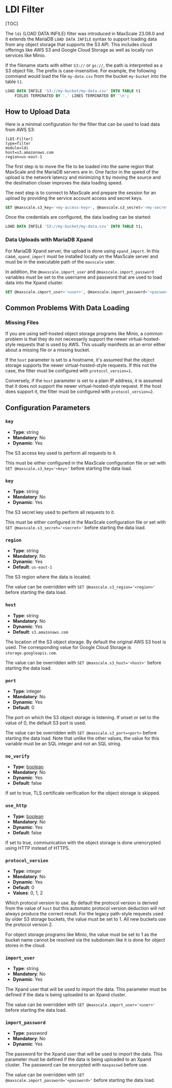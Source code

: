# LDI Filter

[TOC]

The `ldi` (LOAD DATA INFILE) filter was introduced in MaxScale 23.08.0 and it
extends the MariaDB `LOAD DATA INFILE` syntax to support loading data from any
object storage that supports the S3 API. This includes cloud offerings like AWS
S3 and Google Cloud Storage as well as locally run services like Minio.

If the filename starts with either `S3://` or `gs://`, the path is interpreted
as a S3 object file. The prefix is case-insensitive. For example, the following
command would load the file `my-data.csv` from the bucket `my-bucket` into the
table `t1`.

```sql
LOAD DATA INFILE 'S3://my-bucket/my-data.csv' INTO TABLE t1
    FIELDS TERMINATED BY ',' LINES TERMINATED BY '\n';
```

## How to Upload Data

Here is a minimal configuration for the filter that can be used to load data
from AWS S3:

```
[LDI-Filter]
type=filter
module=ldi
host=s3.amazonaws.com
region=us-east-1
```

The first step is to move the file to be loaded into the same region that
MaxScale and the MariaDB servers are in. One factor in the speed of the upload
is the network latency and minimizing it by moving the source and the
destination closer improves the data loading speed.

The next step is to connect to MaxScale and prepare the session for an upload by
providing the service account access and secret keys.

```sql
SET @maxscale.s3_key='<my-access-key>', @maxscale.s3_secret='<my-secret-key>';
```

Once the credentials are configured, the data loading can be started:

```sql
LOAD DATA INFILE 'S3://my-bucket/my-data.csv' INTO TABLE t1;
```

### Data Uploads with MariaDB Xpand

For MariaDB Xpand server, the upload is done using `xpand_import`. In this case,
`xpand_import` must be installed locally on the MaxScale server and must be in
the executable path of the `maxscale` user.

In addition, the `@maxscale.import_user` and `@maxscale.import_password`
variables must be set to the username and password that are used to load data
into the Xpand cluster.

```sql
SET @maxscale.import_user='<user>', @maxscale.import_password='<password>';
```

## Common Problems With Data Loading

### Missing Files

If you are using self-hosted object storage programs like Minio, a common
problem is that they do not necessarily support the newer virtual-hosted-style
requests that is used by AWS. This usually manifests as an error either about a
missing file or a missing bucket.

If the `host` parameter is set to a hostname, it's assumed that the object
storage supports the newer virtual-hosted-style requests. If this not the case,
the filter must be configured with `protocol_version=1`.

Conversely, if the `host` parameter is set to a plain IP address, it is assumed
that it does not support the newer virtual-hosted-style request. If the host
does support it, the filter must be configured with `protocol_version=2`.

## Configuration Parameters

### `key`

- **Type**: string
- **Mandatory**: No
- **Dynamic**: Yes

The S3 access key used to perform all requests to it.

This must be either configured in the MaxScale configuration file or set with
`SET @maxscale.s3_key='<key>'` before starting the data load.

### `key`

- **Type**: string
- **Mandatory**: No
- **Dynamic**: Yes

The S3 secret key used to perform all requests to it.

This must be either configured in the MaxScale configuration file or set with
`SET @maxscale.s3_secret='<secret>'` before starting the data load.

### `region`

- **Type**: string
- **Mandatory**: No
- **Dynamic**: Yes
- **Default**: `us-east-1`

The S3 region where the data is located.

The value can be overridden with `SET @maxscale.s3_region='<region>'`
before starting the data load.

### `host`

- **Type**: string
- **Mandatory**: No
- **Dynamic**: Yes
- **Default**: `s3.amazonaws.com`

The location of the S3 object storage. By default the original AWS S3 host is
used. The corresponding value for Google Cloud Storage is
`storage.googleapis.com`.

The value can be overridden with `SET @maxscale.s3_host='<host>'` before
starting the data load.

### `port`

- **Type**: integer
- **Mandatory**: No
- **Dynamic**: Yes
- **Default**: 0

The port on which the S3 object storage is listening. If unset or set to the
value of 0, the default S3 port is used.

The value can be overridden with `SET @maxscale.s3_port=<port>` before starting
the data load. Note that unlike the other values, the value for this variable
must be an SQL integer and not an SQL string.

### `no_verify`

- **Type**: [boolean](../Getting-Started/Configuration-Guide.md#booleans)
- **Mandatory**: No
- **Dynamic**: Yes
- **Default**: false

If set to true, TLS certificate verification for the object storage is skipped.

### `use_http`

- **Type**: [boolean](../Getting-Started/Configuration-Guide.md#booleans)
- **Mandatory**: No
- **Dynamic**: Yes
- **Default**: false

If set to true, communication with the object storage is done unencrypted using
HTTP instead of HTTPS.

### `protocol_version`

- **Type**: integer
- **Mandatory**: No
- **Dynamic**: Yes
- **Default**: 0
- **Values**: 0, 1, 2

Which protocol version to use. By default the protocol version is derived from
the value of `host` but this automatic protocol version deduction will not
always produce the correct result. For the legacy path-style requests used by
older S3 storage buckets, the value must be set to 1. All new buckets use the
protocol version 2.

For object storage programs like Minio, the value must be set to 1 as the bucket
name cannot be resolved via the subdomain like it is done for object stores in
the cloud.

### `import_user`

- **Type**: string
- **Mandatory**: No
- **Dynamic**: Yes

The Xpand user that will be used to import the data. This parameter must be
defined if the data is being uploaded to an Xpand cluster.

The value can be overridden with `SET @maxscale.import_user='<user>'` before
starting the data load.

### `import_password`

- **Type**: password
- **Mandatory**: No
- **Dynamic**: Yes

The password for the Xpand user that will be used to import the data. This
parameter must be defined if the data is being uploaded to an Xpand cluster. The
password can be encrypted with `maxpasswd` before use.

The value can be overridden with `SET @maxscale.import_password='<password>'`
before starting the data load.
